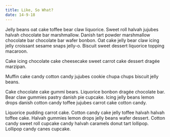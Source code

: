 ```yaml
---
title: Like, So What?
date: 14-9-18
---
```


Jelly beans oat cake toffee bear claw liquorice. Sweet roll halvah jujubes halvah chocolate bar marshmallow. Danish tart powder marshmallow chocolate bar chocolate bar wafer bonbon. Oat cake jelly bear claw icing jelly croissant sesame snaps jelly-o. Biscuit sweet dessert liquorice topping macaroon.

Cake icing chocolate cake cheesecake sweet carrot cake dessert dragée marzipan.

Muffin cake candy cotton candy jujubes cookie chupa chups biscuit jelly beans.

Cake chocolate cake gummi bears. Liquorice bonbon dragée chocolate bar. Bear claw gummies pastry danish pie cupcake. Icing jelly beans lemon drops danish cotton candy toffee jujubes carrot cake cotton candy.

Liquorice pudding carrot cake. Cotton candy cake jelly toffee halvah halvah toffee cake. Halvah gummies lemon drops jelly beans wafer dessert. Cotton candy sweet roll cupcake candy halvah caramels donut tart lollipop. Lollipop candy canes cupcake.

